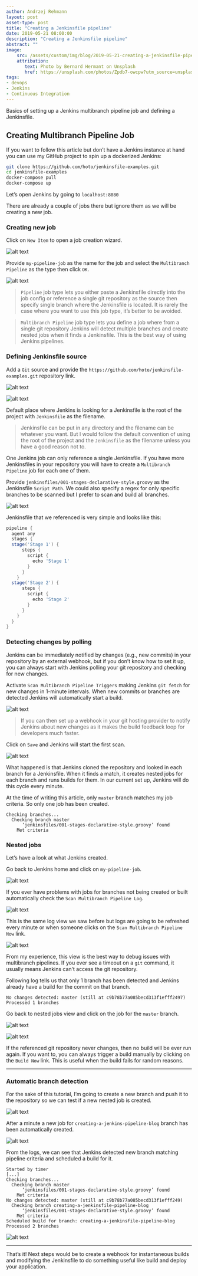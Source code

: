 ```yaml
---
author: Andrzej Rehmann
layout: post
asset-type: post
title: "Creating a Jenkinsfile pipeline"
date: 2019-05-21 08:00:00
description: "Creating a Jenkinsfile pipeline"
abstract: ""
image: 
    src: /assets/custom/img/blog/2019-05-21-creating-a-jenkinsfile-pipeline/pipeline.jpg
    attribution:
       text: Photo by Bernard Hermant on Unsplash
       href: https://unsplash.com/photos/Zpdb7-owcpw?utm_source=unsplash&utm_medium=referral&utm_content=creditCopyText
tags: 
- devops
- Jenkins
- Continuous Integration
---
```


Basics of setting up a Jenkins multibranch pipeline job and defining a Jenkinsfile.

## Creating Multibranch Pipeline Job  

If you want to follow this article but don’t have a Jenkins instance at hand you can use my GitHub project to spin up a dockerized Jenkins:

```bash
git clone https://github.com/hoto/jenkinsfile-examples.git
cd jenkinsfile-examples
docker-compose pull
docker-compose up
```

Let’s open Jenkins by going to `localhost:8080`

There are already a couple of jobs there but ignore them as we will be creating a new job.

### Creating new job  

Click on `New Item` to open a job creation wizard.


![alt text]({{site.baseurl}}/assets/custom/img/blog/2019-05-21-creating-a-jenkinsfile-pipeline/001.png "")

Provide `my-pipeline-job` as the name for the job and select the `Multibranch Pipeline` as the type then click `OK`.

![alt text]({{site.baseurl}}/assets/custom/img/blog/2019-05-21-creating-a-jenkinsfile-pipeline/002.png "") 

> `Pipeline` job type lets you either paste a Jenkinsfile directly into the job config or reference a single git repository as the source then specify single branch where the Jenkinsfile is located. It is rarely the case where you want to use this job type, it’s better to be avoided.

> `Multibranch Pipeline` job type lets you define a job where from a single git repository Jenkins will detect multiple branches and create nested jobs when it finds a Jenkinsfile. This is the best way of using Jenkins pipelines.

### Defining Jenkinsfile source

Add a `Git` source and provide the `https://github.com/hoto/jenkinsfile-examples.git` repository link.

![alt text]({{site.baseurl}}/assets/custom/img/blog/2019-05-21-creating-a-jenkinsfile-pipeline/003.png "")  

![alt text]({{site.baseurl}}/assets/custom/img/blog/2019-05-21-creating-a-jenkinsfile-pipeline/004.png "")

Default place where Jenkins is looking for a Jenkinsfile is the root of the project with `Jenkinsfile` as the filename.

> Jenkinsfile can be put in any directory and the filename can be whatever you want. But I would follow the default convention of using the root of the project and the `Jenkinsfile` as the filename unless you have a good reason not to.

One Jenkins job can only reference a single Jenkinsfile. If you have more Jenkinsfiles in your repository you will have to create a `Multibranch Pipeline` job for each one of them.

Provide `jenkinsfiles/001-stages-declarative-style.groovy` as the Jenkinsfile `Script Path`. We could also specify a regex for only specific branches to be scanned but I prefer to scan and build all branches.

![alt text]({{site.baseurl}}/assets/custom/img/blog/2019-05-21-creating-a-jenkinsfile-pipeline/005.png "") 

Jenkinsfile that we referenced is very simple and looks like this:

```groovy
pipeline {
  agent any
  stages {
  stage('Stage 1') {
      steps {
        script {
          echo 'Stage 1'
        }
      }
    }
  stage('Stage 2') {
      steps {
        script {
          echo 'Stage 2'
        }
      }
    }
  }
}
```

### Detecting changes by polling

Jenkins can be immediately notified by changes (e.g., new commits) in your repository by an external webhook, but if you don’t know how to set it up, you can always start with Jenkins polling your git repository and checking for new changes.

Activate `Scan Multibranch Pipeline Triggers` making Jenkins `git fetch` for new changes in 1-minute intervals. When new commits or branches are detected Jenkins will automatically start a build.

![alt text]({{site.baseurl}}/assets/custom/img/blog/2019-05-21-creating-a-jenkinsfile-pipeline/006.png "") 

> If you can then set up a webhook in your git hosting provider to notify Jenkins about new changes as it makes the build feedback loop for developers much faster.

Click on `Save` and Jenkins will start the first scan.

![alt text]({{site.baseurl}}/assets/custom/img/blog/2019-05-21-creating-a-jenkinsfile-pipeline/007.png "") 

What happened is that Jenkins cloned the repository and looked in each branch for a Jenkinsfile. When it finds a match, it creates nested jobs for each branch and runs builds for them. In our current set up, Jenkins will do this cycle every minute.

At the time of writing this article, only `master` branch matches my job criteria. So only one job has been created.

```
Checking branches...
  Checking branch master
      ‘jenkinsfiles/001-stages-declarative-style.groovy’ found
    Met criteria
```

### Nested jobs
Let’s have a look at what Jenkins created.

Go back to Jenkins home and click on `my-pipeline-job`.

![alt text]({{site.baseurl}}/assets/custom/img/blog/2019-05-21-creating-a-jenkinsfile-pipeline/008.png "") 

If you ever have problems with jobs for branches not being created or built automatically check the `Scan Multibranch Pipeline Log`.

![alt text]({{site.baseurl}}/assets/custom/img/blog/2019-05-21-creating-a-jenkinsfile-pipeline/009.png "") 

This is the same log view we saw before but logs are going to be refreshed every minute or when someone clicks on the `Scan Multibranch Pipeline Now` link.

![alt text]({{site.baseurl}}/assets/custom/img/blog/2019-05-21-creating-a-jenkinsfile-pipeline/010.png "") 

From my experience, this view is the best way to debug issues with multibranch pipelines. If you ever see a timeout on a `git` command, it usually means Jenkins can’t access the git repository.

Following log tells us that only 1 branch has been detected and Jenkins already have a build for the commit on that branch.

```
No changes detected: master (still at c9b78b77a085becd313f1efff2497)
Processed 1 branches
```

Go back to nested jobs view and click on the job for the `master` branch.

![alt text]({{site.baseurl}}/assets/custom/img/blog/2019-05-21-creating-a-jenkinsfile-pipeline/011.png "")   

![alt text]({{site.baseurl}}/assets/custom/img/blog/2019-05-21-creating-a-jenkinsfile-pipeline/012.png "") 

If the referenced git repository never changes, then no build will be ever run again. If you want to, you can always trigger a build manually by clicking on the `Build Now` link. This is useful when the build fails for random reasons.

---

### Automatic branch detection

For the sake of this tutorial, I’m going to create a new branch and push it to the repository so we can test if a new nested job is created.

![alt text]({{site.baseurl}}/assets/custom/img/blog/2019-05-21-creating-a-jenkinsfile-pipeline/013.png "Creating and pushing a new git branch") 

After a minute a new job for `creating-a-jenkins-pipeline-blog` branch has been automatically created.

![alt text]({{site.baseurl}}/assets/custom/img/blog/2019-05-21-creating-a-jenkinsfile-pipeline/014.png "") 

From the logs, we can see that Jenkins detected new branch matching pipeline criteria and scheduled a build for it.

```
Started by timer
[...]
Checking branches...
  Checking branch master
      ‘jenkinsfiles/001-stages-declarative-style.groovy’ found
    Met criteria
No changes detected: master (still at c9b78b77a085becd313f1efff249)
  Checking branch creating-a-jenkinsfile-pipeline-blog
      ‘jenkinsfiles/001-stages-declarative-style.groovy’ found
    Met criteria
Scheduled build for branch: creating-a-jenkinsfile-pipeline-blog
Processed 2 branches
```

![alt text]({{site.baseurl}}/assets/custom/img/blog/2019-05-21-creating-a-jenkinsfile-pipeline/015.png "") 

---

That’s it! Next steps would be to create a webhook for instantaneous builds and modifying the Jenkinsfile to do something useful like build and deploy your application.


